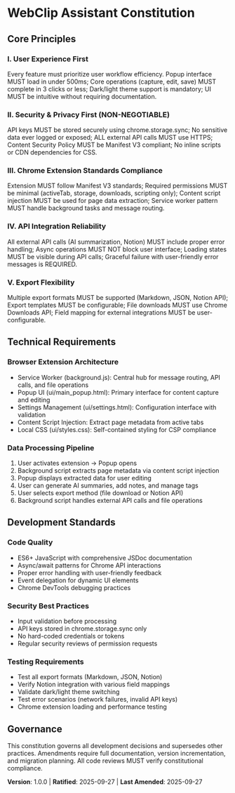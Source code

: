 <!--
Sync Impact Report:
- Version change: undefined → 1.0.0 (MAJOR: First constitution for established project)
- Modified principles: All 5 principles newly defined for Chrome extension context
- Added sections: Technical Requirements, Development Standards
- Removed sections: None
- Templates requiring updates:
  ✅ .specify/templates/plan-template.md (Constitution Check section needs updating)
  ⚠ .specify/templates/spec-template.md (Security requirements need alignment)
  ⚠ .specify/templates/tasks-template.md (Testing standards need extension-specific guidance)
- Follow-up TODOs: None - all placeholders resolved
-->

# WebClip Assistant Constitution

## Core Principles

### I. User Experience First
Every feature must prioritize user workflow efficiency. Popup interface MUST load in under 500ms; Core operations (capture, edit, save) MUST complete in 3 clicks or less; Dark/light theme support is mandatory; UI MUST be intuitive without requiring documentation.

### II. Security & Privacy First (NON-NEGOTIABLE)
API keys MUST be stored securely using chrome.storage.sync; No sensitive data ever logged or exposed; ALL external API calls MUST use HTTPS; Content Security Policy MUST be Manifest V3 compliant; No inline scripts or CDN dependencies for CSS.

### III. Chrome Extension Standards Compliance
Extension MUST follow Manifest V3 standards; Required permissions MUST be minimal (activeTab, storage, downloads, scripting only); Content script injection MUST be used for page data extraction; Service worker pattern MUST handle background tasks and message routing.

### IV. API Integration Reliability
All external API calls (AI summarization, Notion) MUST include proper error handling; Async operations MUST NOT block user interface; Loading states MUST be visible during API calls; Graceful failure with user-friendly error messages is REQUIRED.

### V. Export Flexibility
Multiple export formats MUST be supported (Markdown, JSON, Notion API); Export templates MUST be configurable; File downloads MUST use Chrome Downloads API; Field mapping for external integrations MUST be user-configurable.

## Technical Requirements

### Browser Extension Architecture
- Service Worker (background.js): Central hub for message routing, API calls, and file operations
- Popup UI (ui/main_popup.html): Primary interface for content capture and editing
- Settings Management (ui/settings.html): Configuration interface with validation
- Content Script Injection: Extract page metadata from active tabs
- Local CSS (ui/styles.css): Self-contained styling for CSP compliance

### Data Processing Pipeline
1. User activates extension → Popup opens
2. Background script extracts page metadata via content script injection
3. Popup displays extracted data for user editing
4. User can generate AI summaries, add notes, and manage tags
5. User selects export method (file download or Notion API)
6. Background script handles external API calls and file operations

## Development Standards

### Code Quality
- ES6+ JavaScript with comprehensive JSDoc documentation
- Async/await patterns for Chrome API interactions
- Proper error handling with user-friendly feedback
- Event delegation for dynamic UI elements
- Chrome DevTools debugging practices

### Security Best Practices
- Input validation before processing
- API keys stored in chrome.storage.sync only
- No hard-coded credentials or tokens
- Regular security reviews of permission requests

### Testing Requirements
- Test all export formats (Markdown, JSON, Notion)
- Verify Notion integration with various field mappings
- Validate dark/light theme switching
- Test error scenarios (network failures, invalid API keys)
- Chrome extension loading and performance testing

## Governance

This constitution governs all development decisions and supersedes other practices. Amendments require full documentation, version incrementation, and migration planning. All code reviews MUST verify constitutional compliance.

**Version**: 1.0.0 | **Ratified**: 2025-09-27 | **Last Amended**: 2025-09-27